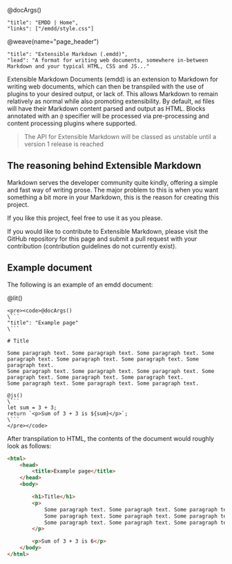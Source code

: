 @docArgs()
```
"title": "EMDD | Home", 
"links": ["/emdd/style.css"]
```

@weave(name="page_header")
```
"title": "Extensible Markdown (.emdd)", 
"lead": "A format for writing web documents, somewhere in-between Markdown and your typical HTML, CSS and JS..." 
```

Extensible Markdown Documents (emdd) is an extension to Markdown for writing web documents, which can then be transpiled with the use of plugins to your desired output, or lack of. This allows Markdown to remain relatively as normal while also promoting extensibility. By default, `md` files will have their Markdown content parsed and output as HTML. Blocks annotated with an `@` specifier will be processed via pre-processing and content processing plugins where supported.

> The API for Extensible Markdown will be classed as unstable until a version 1 release is reached

## The reasoning behind Extensible Markdown

Markdown serves the developer community quite kindly, offering a simple and fast way of writing prose. The major problem to this is when you want something a bit more in your Markdown, this is the reason for creating this project.

If you like this project, feel free to use it as you please.

If you would like to contribute to Extensible Markdown, please visit the GitHub repository for this page and submit a pull request with your contribution (contribution guidelines do not currently exist).

## Example document

The following is an example of an emdd document:

@lit()
```
<pre><code>@docArgs()
\```
"title": "Example page"
\```

# Title

Some paragraph text. Some paragraph text. Some paragraph text. Some paragraph text. Some paragraph text. Some paragraph text. Some paragraph text. 
Some paragraph text. Some paragraph text. Some paragraph text. Some paragraph text. Some paragraph text. Some paragraph text. 
Some paragraph text. Some paragraph text. Some paragraph text.

@js()
\```
let sum = 3 + 3;
return `<p>Sum of 3 + 3 is ${sum}</p>`;
\```
</pre></code>
```

After transpilation to HTML, the contents of the document would roughly look as follows:

```html
<html>
    <head>
        <title>Example page</title>
    </head>
    <body>

        <h1>Title</h1>
        <p>
            Some paragraph text. Some paragraph text. Some paragraph text. Some paragraph text. Some paragraph text. Some paragraph text. Some paragraph text.
            Some paragraph text. Some paragraph text. Some paragraph text. Some paragraph text. Some paragraph text. Some paragraph text.
            Some paragraph text. Some paragraph text. Some paragraph text.
        </p>

        <p>Sum of 3 + 3 is 6</p>
    </body>
</html>
```